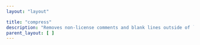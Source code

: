 ```yaml
---
layout: "layout"

title: "compress"
description: "Removes non-license comments and blank lines outside of `<pre>` tags for the provided content. Use as a root level layout to reduce file size."
parent_layout: [ ]
---
```

